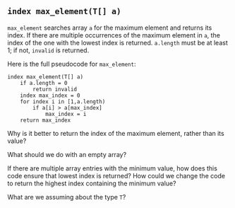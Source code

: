 ## `index max_element(T[] a)`

`max_element` searches array `a` for the maximum element and returns its index.
If there are multiple occurrences of the maximum element in `a`, the index of the one with the lowest index is returned.
`a.length` must be at least 1; if not, `invalid` is returned.

Here is the full pseudocode for `max_element`:
```
index max_element(T[] a)
    if a.length = 0
        return invalid
    index max_index = 0
    for index i in [1,a.length)
        if a[i] > a[max_index]
            max_index = i
    return max_index
```
Why is it better to return the index of the maximum element, rather than its value?

What should we do with an empty array?

If there are multiple array entries with the minimum value,
how does this code ensure that lowest index is returned?
How could we change the code to return the highest index
containing the minimum value?

What are we assuming about the type `T`?
